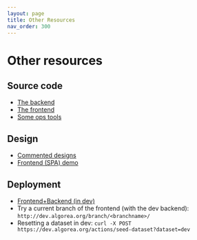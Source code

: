 ```yaml
---
layout: page
title: Other Resources
nav_order: 300
---
```


# Other resources

## Source code

* [The backend](https://github.com/France-ioi/AlgoreaBackend)
* [The frontend](https://github.com/France-ioi/AlgoreaFrontend)
* [Some ops tools](https://github.com/France-ioi/AlgoreaOps)

## Design

* [Commented designs](https://france-ioi.github.io/algorea-designs)
* [Frontend (SPA) demo](https://d39se6ub293skr.cloudfront.net/branch/design/)

## Deployment

* [Frontend+Backend (in dev)](http://dev.algorea.org/)
* Try a current branch of the frontend (with the dev backend): `http://dev.algorea.org/branch/<branchname>/`
* Resetting a dataset in dev: `curl -X POST https://dev.algorea.org/actions/seed-dataset?dataset=dev`
